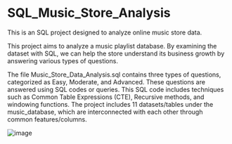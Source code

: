 # SQL_Music_Store_Analysis

This is an SQL project designed to analyze online music store data.

This project aims to analyze a music playlist database. By examining the dataset with SQL, we can help the store understand its business growth by answering various types of questions.

The file Music_Store_Data_Analysis.sql contains three types of questions, categorized as Easy, Moderate, and Advanced. These questions are answered using SQL codes or queries. This SQL code includes techniques such as Common Table Expressions (CTE), Recursive methods, and windowing functions. The project includes 11 datasets/tables under the music_database, which are interconnected with each other through common features/columns.


![image](https://github.com/HrishikeshPokharkar/SQL_Music_Store_Analysis/assets/137375233/61c805ba-c4dc-42fc-a9c3-e52f1dede754)
